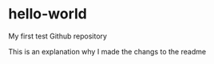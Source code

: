 # hello-world
My first test Github repository

This is an explanation why I made the changs to the readme
